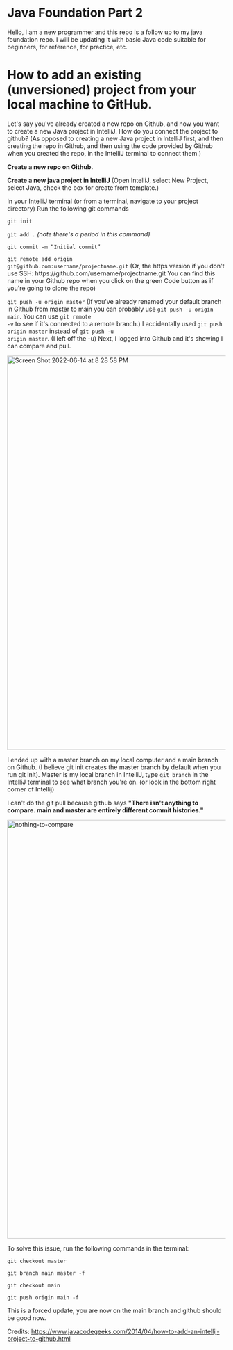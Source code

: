 # Java Foundation Part 2

Hello, I am a new programmer and this repo is a follow up to my java foundation repo. I will be updating it with basic Java code suitable for beginners, for reference, for practice, etc. 

# How to add an existing (unversioned) project from your local machine to GitHub.

Let's say you've already created a new repo on Github, and now you want to create a new Java project in IntelliJ. How do you connect the project to github? (As opposed to creating a new Java project in IntelliJ first, and then creating the repo in Github, and then using the code provided by Github when you created the repo, in the IntelliJ terminal to connect them.)

**Create a new repo on Github.**

**Create a new java project in IntelliJ** (Open IntelliJ, select New Project, select Java, check the box for create from template.)

In your IntelliJ terminal (or from a terminal, navigate to your project directory)
Run the following git commands

<code>git init</code>

<code>git add .</code>     *(note there's a period in this command)*

<code>git commit -m “Initial commit”</code>

<code>git remote add origin git<span></span>@github.com:username/projectname.git</code> (Or, the https version if you don't use SSH: 
https:<span></span>//github.com/username/projectname.git  You can find this name in your Github repo when you click on the green Code button as if you're going to clone the repo)

<code>git push -u origin master</code> (If you've already renamed your default branch in Github from master to main you can probably use <code>git push -u origin main</code>. You can use <code>git remote -v</code> to see if it's connected to a remote branch.)
I accidentally used <code>git push origin master</code> instead of <code>git push -u origin master</code>. (I left off the -u)
Next, I logged into Github and it's showing I can compare and pull. 

<img width="907" alt="Screen Shot 2022-06-14 at 8 28 58 PM" src="https://user-images.githubusercontent.com/88731567/173716028-cff5623d-f306-4eca-8329-a67d87505155.png">

I ended up with a master branch on my local computer and a main branch on Github. (I believe git init creates the master branch by default when you run git init). Master is my local branch in IntelliJ, type <code>git branch</code> in the IntelliJ terminal to see what branch you're on. (or look in the bottom right corner of Intellij)

I can't do the git pull because github says **"There isn't anything to compare. main and master are entirely different commit histories."**

<img width="963" alt="nothing-to-compare" src="https://user-images.githubusercontent.com/88731567/173716104-f18671aa-c146-4a8a-9342-63c17fa28ebb.png">

To solve this issue, run the following commands in the terminal:

<code>git checkout master</code>

<code>git branch main master -f</code>

<code>git checkout main</code>

<code>git push origin main -f</code>

This is a forced update, you are now on the main branch and github should be good now.

Credits:
https://www.javacodegeeks.com/2014/04/how-to-add-an-intellij-project-to-github.html

